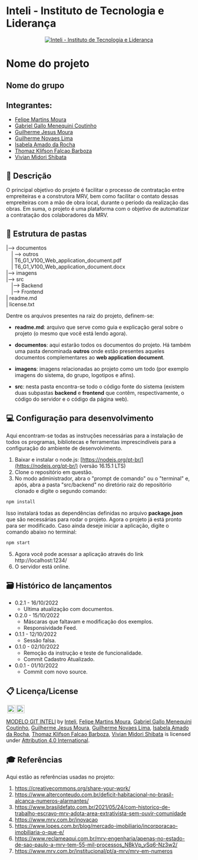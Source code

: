# Inteli - Instituto de Tecnologia e Liderança 

<p align="center">
<a href= "https://www.inteli.edu.br/"><img src="https://www.inteli.edu.br/wp-content/uploads/2021/08/20172028/marca_1-2.png" alt="Inteli - Instituto de Tecnologia e Liderança" border="0"></a>
</p>

# Nome do projeto

## Nome do grupo

## Integrantes: 
- <a href="https://www.linkedin.com/in/felipe-martins-moura-1bbb27157/">Felipe Martins Moura</a>
- <a href="https://www.linkedin.com/in/gabriel-gallo-m-coutinho-443809232">Gabriel Gallo Menequini Coutinho</a>
- <a href="https://www.linkedin.com/in/guilherme-moura-9668821a5/">Guilherme Jesus Moura</a> 
- <a href="https://www.linkedin.com/in/guilherme-novaes-lima/">Guilherme Novaes Lima</a> 
- <a href="https://www.linkedin.com/in/isabela-amado-da-rocha-0314b4237">Isabela Amado da Rocha</a>
- <a href="https://www.linkedin.com/in/thomaz-klifson-falc%C3%A3o-barboza-046490125">Thomaz Klifson Falcao Barboza</a> 
- <a href="https://www.linkedin.com/in/vivian-shibata-311818252/">Vivian Midori Shibata</a>

## 📝 Descrição

O principal objetivo do projeto é facilitar o processo de contratação entre empreiteiras e a construtora MRV, bem como facilitar o contato dessas empreiteiras com a mão de obra local,  durante o período da realização das obras. Em suma, o projeto é uma plataforma com o objetivo de automatizar a contratação dos colaboradores da MRV.

## 📁 Estrutura de pastas

|--> documentos<br>
  &emsp;| --> outros <br>
  &emsp;| T6_G1_V100_Web_application_document.pdf<br>
  &emsp;| T6_G1_V100_Web_application_document.docx<br>
|--> imagens<br>
|--> src<br>
  &emsp;|--> Backend<br>
  &emsp;|--> Frontend<br>
| readme.md<br>
| license.txt

Dentre os arquivos presentes na raiz do projeto, definem-se:

- <b>readme.md</b>: arquivo que serve como guia e explicação geral sobre o projeto (o mesmo que você está lendo agora).

- <b>documentos</b>: aqui estarão todos os documentos do projeto. Há também uma pasta denominada <b>outros</b> onde estão presentes aqueles documentos complementares ao <b>web application document</b>.

- <b>imagens</b>: imagens relacionadas ao projeto como um todo (por exemplo imagens do sistema, do grupo, logotipos e afins).

- <b>src</b>: nesta pasta encontra-se todo o código fonte do sistema (existem duas subpastas <b>backend</b> e <b>frontend</b> que contêm, respectivamente, o código do servidor e o código da página web).

## 💻 Configuração para desenvolvimento

Aqui encontram-se todas as instruções necessárias para a instalação de todos os programas, bibliotecas e ferramentas imprescindíveis para a configuração do ambiente de desenvolvimento.

1.  Baixar e instalar o node.js:  [https://nodejs.org/pt-br/](https://nodejs.org/pt-br/) (versão 16.15.1 LTS)
2. Clone o repositório em questão.
3.  No modo administrador, abra o "prompt de comando" ou o "terminal" e, após,  abra a pasta "src/backend" no diretório raiz do repositório clonado e digite o segundo comando:

```sh
npm install
```

Isso instalará todas as dependências definidas no arquivo <b>package.json</b> que são necessárias para rodar o projeto. Agora o projeto já está pronto para ser modificado. Caso ainda deseje iniciar a aplicação, digite o comando abaixo no terminal:

```sh
npm start
```
5. Agora você pode acessar a aplicação através do link http://localhost:1234/
6. O servidor está online.

## 🗃 Histórico de lançamentos

* 0.2.1 - 16/10/2022
    * Ultima atualização com documentos.
* 0.2.0 - 15/10/2022
    * Máscaras que faltavam e modificação dos exemplos.
    * Responsividade Feed.
* 0.1.1 - 12/10/2022
	* Sessão falsa.
* 0.1.0 - 02/10/2022
	* Remoção da instrução e teste de funcionalidade.
    * Commit Cadastro Atualizado.
* 0.0.1 - 01/10/2022
    * Commit com novo source.

## 📋 Licença/License

<img style="height:22px!important;margin-left:3px;vertical-align:text-bottom;" src="https://mirrors.creativecommons.org/presskit/icons/cc.svg?ref=chooser-v1"><img style="height:22px!important;margin-left:3px;vertical-align:text-bottom;" src="https://mirrors.creativecommons.org/presskit/icons/by.svg?ref=chooser-v1"><p xmlns:cc="http://creativecommons.org/ns#" xmlns:dct="http://purl.org/dc/terms/"><a property="dct:title" rel="cc:attributionURL" href="https://github.com/Spidus/Teste_Final_1">MODELO GIT INTELI</a> by <a rel="cc:attributionURL dct:creator" property="cc:attributionName" href="https://www.inteli.edu.br/">Inteli</a>, <a href="https://www.linkedin.com/in/felipe-martins-moura-1bbb27157/">Felipe Martins Moura</a>, <a href="https://www.linkedin.com/in/gabriel-gallo-m-coutinho-443809232">Gabriel Gallo Menequini Coutinho</a>, <a href="https://www.linkedin.com/in/guilherme-moura-9668821a5/">Guilherme Jesus Moura</a>, <a href="https://www.linkedin.com/in/guilherme-novaes-lima/">Guilherme Novaes Lima</a>, <a href="https://www.linkedin.com/in/victorbarq/">Isabela Amado da Rocha</a>, <a href="https://www.linkedin.com/in/thomaz-klifson-falc%C3%A3o-barboza-046490125">Thomaz Klifson Falcao Barboza</a>, <a href="https://www.linkedin.com/in/vivian-shibata-311818252/">Vivian Midori Shibata</a> is licensed under <a href="http://creativecommons.org/licenses/by/4.0/?ref=chooser-v1" target="_blank" rel="license noopener noreferrer" style="display:inline-block;">Attribution 4.0 International</a>.</p>

## 🎓 Referências

Aqui estão as referências usadas no projeto:

1. <https://creativecommons.org/share-your-work/>
2. <https://www.alterconteudo.com.br/deficit-habitacional-no-brasil-alcanca-numeros-alarmantes/>
3. <https://www.brasildefato.com.br/2021/05/24/com-historico-de-trabalho-escravo-mrv-adota-area-extrativista-sem-ouvir-comunidade>
4. <https://www.mrv.com.br/inovacao>
5. <https://www.lopes.com.br/blog/mercado-imobiliario/incorporacao-imobiliaria-o-que-e/>
6. <https://www.reclameaqui.com.br/mrv-engenharia/apenas-no-estado-de-sao-paulo-a-mrv-tem-55-mil-processos_NBkVp_vSq6-Nz3w2/>
7. <https://www.mrv.com.br/institucional/pt/a-mrv/mrv-em-numeros>
